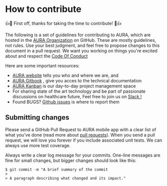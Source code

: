 # How to contribute

:+1::tada: First off, thanks for taking the time to contribute! :tada::+1:

The following is a set of guidelines for contributing to AURA, which are hosted in the [AURA Organization](https://github.com/Aura-healthcare) on GitHub. These are mostly guidelines, not rules. Use your best judgment, and feel free to propose changes to this document in a pull request.
We want you working on things you're excited about and respect the [Code Of Conduct](https://github.com/Aura-healthcare/Aura_infrastructure/blob/master/code-of-conduct.md)

Here are some important resources:

  * [AURA website](http://www.aura.healthcare) tells you who and where we are, and
  * [AURA Gitbook](https://github.com/Aura-healthcare/Aura_gitbook) , give you acces to the technical documentation
  * [AURA Kanban](https://github.com/Aura-healthcare/Aura_gitbook/projects/1) is our day-to-day project management space
  * For sharing state of the art technology and be part of passionate discussions on healthcare future, Feel free to join us on [Slack !](https://associationaura.slack.com)
  * Found BUGS? [Github issues](https://github.com/Aura-healthcare/Aura_gitbook/issues) is where to report them


## Submitting changes

Please send a GitHub Pull Request to AURA mobile app with a clear list of what you've done (read more about [pull requests](http://help.github.com/pull-requests/)). When you send a pull request, we will love you forever if you include associated unit tests. We can always use more test coverage.

Always write a clear log message for your commits. One-line messages are fine for small changes, but bigger changes should look like this:

    $ git commit -m "A brief summary of the commit
    >
    > A paragraph describing what changed and its impact."
